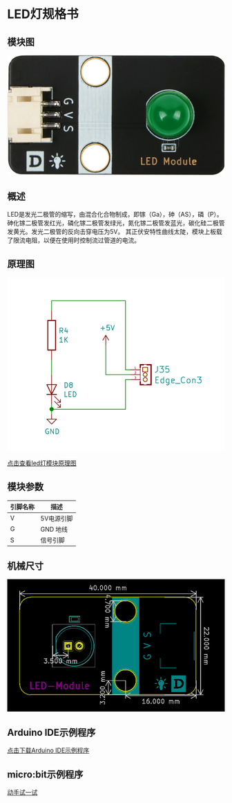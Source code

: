 # LED灯规格书

## 模块图

![LEDModule](picture/LED_Module.png)

## 概述

​  LED是发光二极管的缩写，由混合化合物制成，即镓（Ga），砷（AS），磷（P）。 砷化镓二极管发红光，磷化镓二极管发绿光，氮化镓二极管发蓝光，碳化硅二极管发黄光。发光二极管的反向击穿电压为5V。 其正伏安特性曲线太陡，模块上板载了限流电阻，以便在使用时控制流过管道的电流。

## 原理图

![原理图](picture/5.png)

[点击查看led灯模块原理图](zh-cn/ph2.0_sensors/displayers/led_module/LED灯.pdf ':ignore')

## 模块参数

| 引脚名称 | 描述     |
|------|--------|
| V    | 5V电源引脚 |
| G    | GND 地线 |
| S    | 信号引脚   |

## 机械尺寸

![3](picture/3.png)

## Arduino IDE示例程序

<a href="zh-cn/ph2.0_sensors/displayers/led_module/Led.zip" download>点击下载Arduino IDE示例程序</a>

## micro:bit示例程序

<a href="https://makecode.microbit.org/_AEiDicRK06Rh" target="_blank">动手试一试</a>
